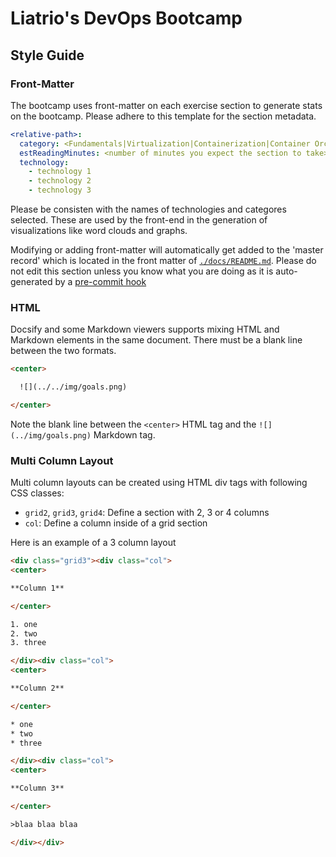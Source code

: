 # Liatrio's DevOps Bootcamp

## Style Guide

### Front-Matter
The bootcamp uses front-matter on each exercise section to generate stats on the bootcamp. Please adhere to this template for the section metadata.

```yaml
<relative-path>:
  category: <Fundamentals|Virtualization|Containerization|Container Orchestration|Cloud Computing|Agile Development|CI/CD|Infrastructure as Code|Version Control| Code Quality & Testing>
  estReadingMinutes: <number of minutes you expect the section to take>
  technology:
    - technology 1
    - technology 2
    - technology 3
```
Please be consisten with the names of technologies and categores selected. These are used by the front-end in the generation of visualizations like word clouds and graphs.

Modifying or adding front-matter will automatically get added to the 'master record' which is located in the front matter of [`./docs/README.md`](./docs/README.md). Please do not edit this section unless you know what you are doing as it is auto-generated by a [pre-commit hook](./.husky/front-matter-condenser.js)

### HTML

Docsify and some Markdown viewers supports mixing HTML and Markdown elements in the same document. There must be a blank line between the two formats.

```html
<center>

  ![](../../img/goals.png)

</center>
```

Note the blank line between the `<center>` HTML tag and the `![](../img/goals.png)` Markdown tag.

### Multi Column Layout

Multi column layouts can be created using HTML div tags with following CSS classes:

- `grid2`, `grid3`, `grid4`: Define a section with 2, 3 or 4 columns
- `col`: Define a column inside of a grid section

Here is an example of a 3 column layout

```html
<div class="grid3"><div class="col">
<center>

**Column 1**

</center>

1. one
2. two
3. three

</div><div class="col">
<center>

**Column 2**

</center>

* one
* two
* three

</div><div class="col">
<center>

**Column 3**

</center>

>blaa blaa blaa

</div></div>
```

